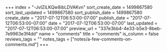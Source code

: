 +++
index = "-JvIZiLKQw8ibLDVAKvn"
sort_create_date = 1499867580
sort_last_updated = 1499867580
sort_publish_date = 1499867580
create_date = "2017-07-12T06:53:00-07:00"
publish_date = "2017-07-12T06:53:00-07:00"
date = "2017-07-12T06:53:00-07:00"
last_updated = "2017-07-12T06:53:00-07:00"
preview_url = "337e3bb4-4e33-b5e3-8beb-7e9963e3f4dd"
name = "comments"
title = "comments"
is_column = false
reviews_tags = ""
notes_tags = ["notes/a-few-comments-on-comments.md"]
+++

